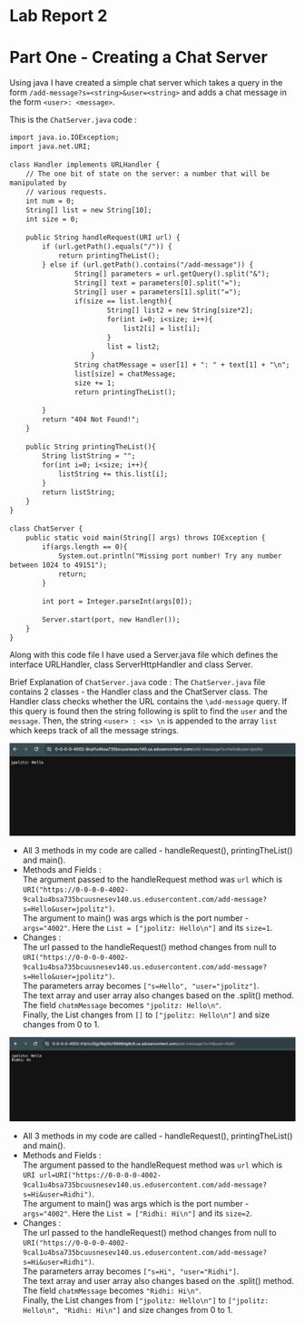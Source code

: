 # Lab Report 2 

# Part One - Creating a Chat Server

Using java I have created a simple chat server which takes a query in the form `/add-message?s=<string>&user=<string>` and adds a chat message in the form `<user>: <message>`.

This is the `ChatServer.java` code : 

```
import java.io.IOException;
import java.net.URI;

class Handler implements URLHandler {
    // The one bit of state on the server: a number that will be manipulated by
    // various requests.
    int num = 0;
    String[] list = new String[10];
    int size = 0;

    public String handleRequest(URI url) {
        if (url.getPath().equals("/")) {
            return printingTheList();   
        } else if (url.getPath().contains("/add-message")) {
                String[] parameters = url.getQuery().split("&");
                String[] text = parameters[0].split("=");
                String[] user = parameters[1].split("=");
                if(size == list.length){
                        String[] list2 = new String[size*2];
                        for(int i=0; i<size; i++){
                            list2[i] = list[i];
                        }
                        list = list2;
                    }
                String chatMessage = user[1] + ": " + text[1] + "\n";
                list[size] = chatMessage;
                size += 1;
                return printingTheList();

        }
        return "404 Not Found!";
    }

    public String printingTheList(){
        String listString = "";
        for(int i=0; i<size; i++){
            listString += this.list[i];
        }
        return listString;
    }
}

class ChatServer {
    public static void main(String[] args) throws IOException {
        if(args.length == 0){
            System.out.println("Missing port number! Try any number between 1024 to 49151");
            return;
        }

        int port = Integer.parseInt(args[0]);

        Server.start(port, new Handler());
    }
}
```
Along with this code file I have used a Server.java file which defines the interface URLHandler, class ServerHttpHandler and class Server.

Brief Explanation of `ChatServer.java` code :
The `ChatServer.java` file contains 2 classes - the Handler class and the ChatServer class. The Handler class checks whether the URL contains the `\add-message` query. 
If this query is found then the string following is split to find the `user` and the `message`. Then, the string `<user> : <s> \n` is appended to the array `list` which keeps track of all the message strings. 

![Image](ChatServer2.png)

* All 3 methods in my code are called - handleRequest(), printingTheList() and main().
* Methods and Fields :  
      The argument passed to the handleRequest method was `url` which is `URI("https://0-0-0-0-4002-9cal1u4bsa735bcuusnesev140.us.edusercontent.com/add-message?s=Hello&user=jpolitz")`.  
      The argument to main() was args which is the port number - `args="4002"`.
      Here the `List = ["jpolitz: Hello\n"]` and its `size=1`.  
* Changes :  
      The url passed to the handleRequest() method changes from null to `URI("https://0-0-0-0-4002-9cal1u4bsa735bcuusnesev140.us.edusercontent.com/add-message?s=Hello&user=jpolitz")`.  
      The parameters array becomes `["s=Hello", "user="jpolitz"]`.  
      The text array and user array also changes based on the .split() method.  
      The field `chatmMessage` becomes `"jpolitz: Hello\n"`.  
      Finally, the List changes from `[]` to `["jpolitz: Hello\n"]` and size changes from 0 to 1.  

![Image](ChatServer1.png)

* All 3 methods in my code are called - handleRequest(), printingTheList() and main().
* Methods and Fields :  
      The argument passed to the handleRequest method was `url` which is `URI url=URI("https://0-0-0-0-4002-9cal1u4bsa735bcuusnesev140.us.edusercontent.com/add-message?s=Hi&user=Ridhi")`.  
      The argument to main() was args which is the port number - `args="4002"`.
      Here the `List = ["Ridhi: Hi\n"]` and its `size=2`.  
* Changes :  
      The url passed to the handleRequest() method changes from null to `URI("https://0-0-0-0-4002-9cal1u4bsa735bcuusnesev140.us.edusercontent.com/add-message?s=Hi&user=Ridhi")`.  
      The parameters array becomes `["s=Hi", "user="Ridhi"]`.  
      The text array and user array also changes based on the .split() method.  
      The field `chatmMessage` becomes `"Ridhi: Hi\n"`.  
      Finally, the List changes from `["jpolitz: Hello\n"]` to `["jpolitz: Hello\n", "Ridhi: Hi\n"]` and size changes from 0 to 1.  
